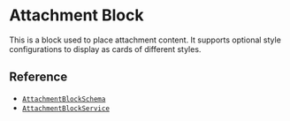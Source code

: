 # Attachment Block

This is a block used to place attachment content. It supports optional style configurations to display as cards of different styles.

## Reference

- [`AttachmentBlockSchema`](/api/@blocksuite/blocks/variables/AttachmentBlockSchema.html)
- [`AttachmentBlockService`](/api/@blocksuite/blocks/classes/AttachmentBlockService.html)
